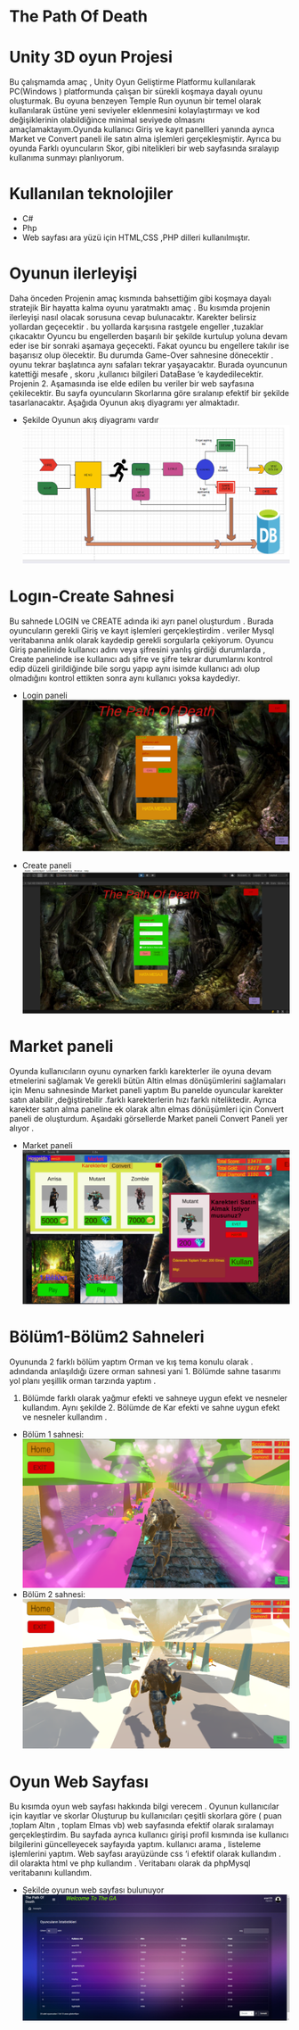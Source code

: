 # The Path Of Death

# Unity 3D oyun Projesi

Bu çalışmamda amaç , Unity Oyun Geliştirme Platformu kullanılarak PC(Windows ) platformunda
çalışan bir sürekli koşmaya dayalı oyunu oluşturmak. Bu oyuna benzeyen Temple Run oyunun bir
temel olarak kullanılarak üstüne yeni seviyeler eklenmesini kolaylaştırmayı ve kod değişiklerinin
olabildiğince minimal seviyede olmasını amaçlamaktayım.Oyunda kullanıcı Giriş ve kayıt panellleri
yanında ayrıca Market ve Convert paneli ile satın alma işlemleri gerçekleşmiştir. Ayrıca bu oyunda
Farklı oyuncuların Skor, gibi nitelikleri bir web sayfasında sıralayıp kullanıma sunmayı planlıyorum.
# Kullanılan teknolojiler
- C#
- Php
- Web sayfası ara yüzü için HTML,CSS ,PHP dilleri kullanılmıştır.
# Oyunun ilerleyişi
Daha önceden Projenin amaç kısmında bahsettiğim gibi koşmaya dayalı stratejik Bir hayatta
kalma oyunu yaratmaktı amaç .
Bu kısımda projenin ilerleyişi nasıl olacak sorusuna cevap bulunacaktır.
Karekter belirsiz yollardan geçecektir . bu yollarda karşısına rastgele engeller ,tuzaklar çıkacaktır
Oyuncu bu engellerden başarılı bir şekilde kurtulup yoluna devam eder ise bir sonraki aşamaya
geçecekti. Fakat oyuncu bu engellere takılır ise başarısız olup ölecektir. Bu durumda Game-Over
sahnesine dönecektir . oyunu tekrar başlatınca aynı safaları tekrar yaşayacaktır.
Burada oyuncunun katettiği mesafe , skoru ,kullanıcı bilgileri DataBase ‘e kaydedilecektir.
Projenin 2. Aşamasında ise elde edilen bu veriler bir web sayfasına çekilecektir. Bu sayfa
oyuncuların Skorlarına göre sıralanıp efektif bir şekilde tasarlanacaktır.
Aşağıda Oyunun akış diyagramı yer almaktadır.

- Şekilde Oyunun akış diyagramı vardır
![diagram](https://github.com/HasanEren72/The_Path_Of_Death_-Oyun_projesi/blob/main/images/diagram.png)

# Logın-Create Sahnesi
Bu sahnede LOGIN ve CREATE adında iki ayrı panel oluşturdum . Burada oyuncuların gerekli
Giriş ve kayıt işlemleri gerçekleştirdim . veriler Mysql veritabanına anlık olarak kaydedip gerekli
sorgularla çekiyorum.
Oyuncu Giriş panelinide kullanıcı adını veya şifresini yanlış girdiği durumlarda , Create panelinde ise
kullanıcı adı şifre ve şifre tekrar durumlarını kontrol edip düzeli girildiğinde bile sorgu yapıp aynı
isimde kullanıcı adı olup olmadığını kontrol ettikten sonra aynı kullanıcı yoksa kaydediyr.
- Login paneli
![login](https://github.com/HasanEren72/The_Path_Of_Death_-Oyun_projesi/blob/main/images/login.png)

 - Create paneli
![create](https://github.com/HasanEren72/The_Path_Of_Death_-Oyun_projesi/blob/main/images/create.png)

# Market paneli
Oyunda kullanıcıların oyunu oynarken farklı karekterler ile oyuna devam etmelerini sağlamak
Ve gerekli bütün Altin elmas dönüşümlerini sağlamaları için Menu sahnesinde Market paneli yaptım
Bu panelde oyuncular karekter satın alabilir ,değiştirebilir .farklı karekterlerin hızı farklı niteliktedir.
Ayrıca karekter satın alma paneline ek olarak altın elmas dönüşümleri için Convert paneli de
oluşturdum.
Aşaıdaki görsellerde Market paneli Convert Paneli yer alıyor .

- Market paneli
![market](https://github.com/HasanEren72/The_Path_Of_Death_-Oyun_projesi/blob/main/images/menu.png)

# Bölüm1-Bölüm2 Sahneleri
Oyununda 2 farklı bölüm yaptım Orman ve kış tema konulu olarak . adındanda anlaşıldığı üzere
orman sahnesi yani 1. Bölümde sahne tasarımı yol planı yeşillik orman tarzında yaptım .
1. Bölümde farklı olarak yağmur efekti ve sahneye uygun efekt ve nesneler kullandım.
Aynı şekilde 2. Bölümde de Kar efekti ve sahne uygun efekt ve nesneler kullandım .
 
- Bölüm 1 sahnesi:
![bolum](https://github.com/HasanEren72/The_Path_Of_Death_-Oyun_projesi/blob/main/images/bolum1.png)
- Bölüm 2 sahnesi:
![bolum](https://github.com/HasanEren72/The_Path_Of_Death_-Oyun_projesi/blob/main/images/bolum2.png)

# Oyun Web Sayfası
Bu kısımda oyun web sayfası hakkında bilgi verecem . Oyunun kullanıcılar için kayıtlar ve skorlar
Oluşturup bu kullanıcıları çeşitli skorlara göre ( puan ,toplam Altın , toplam Elmas vb) web sayfasında
efektif olarak sıralamayı gerçekleştirdim.
Bu sayfada ayrıca kullanıcı girişi profil kısmında ise kullanıcı bilgilerini güncelleyecek sayfayıda yaptım.
kullanıcı arama , listeleme işlemlerini yaptım.
Web sayfası arayüzünde css ‘i efektif olarak kullandım . dil olarakta html ve php kullandım .
Veritabanı olarak da phpMysql veritabanını kullandım.
- Şekilde  oyunun web sayfası bulunuyor
![web](https://github.com/HasanEren72/The_Path_Of_Death_-Oyun_projesi/blob/main/images/Web.png)
